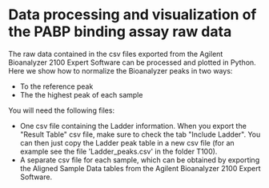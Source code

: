 # Data processing and visualization of the PABP binding assay raw data

The raw data contained in the csv files exported from the Agilent Bioanalyzer 2100 Expert Software can be processed and plotted in Python. Here we show how to normalize the Bioanalyzer peaks in two ways:
- To the reference peak
- The the highest peak of each sample

You will need the following files:
- One csv file containing the Ladder information. When you export the "Result Table" csv file, make sure to check the tab "Include Ladder". You can then just copy the Ladder peak table in a new csv file (for an example see the file 'Ladder_peaks.csv' in the folder T100).
- A separate csv file for each sample, which can be obtained by exporting the Aligned Sample Data tables from the Agilent Bioanalyzer 2100 Expert Software.

  
